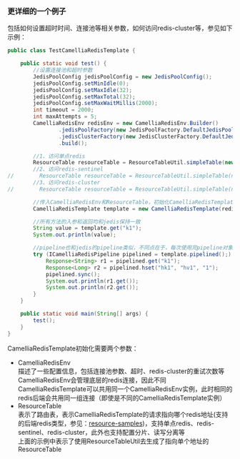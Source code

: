 
### 更详细的一个例子
包括如何设置超时时间、连接池等相关参数，如何访问redis-cluster等，参见如下示例：
```java
public class TestCamelliaRedisTemplate {

    public static void test() {
        //设置连接池和超时参数
        JedisPoolConfig jedisPoolConfig = new JedisPoolConfig();
        jedisPoolConfig.setMinIdle(0);
        jedisPoolConfig.setMaxIdle(32);
        jedisPoolConfig.setMaxTotal(32);
        jedisPoolConfig.setMaxWaitMillis(2000);
        int timeout = 2000;
        int maxAttempts = 5;
        CamelliaRedisEnv redisEnv = new CamelliaRedisEnv.Builder()
                .jedisPoolFactory(new JedisPoolFactory.DefaultJedisPoolFactory(jedisPoolConfig, timeout))
                .jedisClusterFactory(new JedisClusterFactory.DefaultJedisClusterFactory(jedisPoolConfig, timeout, timeout, maxAttempts))
                .build();

        //1、访问单点redis
        ResourceTable resourceTable = ResourceTableUtil.simpleTable(new Resource("redis://passwd@127.0.0.1:6379"));
        //2、访问redis-sentinel
//        ResourceTable resourceTable = ResourceTableUtil.simpleTable(new Resource("redis-sentinel://passwd@127.0.0.1:16379,127.0.0.1:26379/master"));
        //3、访问redis-cluster
//        ResourceTable resourceTable = ResourceTableUtil.simpleTable(new Resource("redis-cluster://passwd@127.0.0.1:6379,127.0.0.2:6379,127.0.0.3:6379"));

        //传入CamelliaRedisEnv和ResourceTable，初始化CamelliaRedisTemplate对象
        CamelliaRedisTemplate template = new CamelliaRedisTemplate(redisEnv, resourceTable);

        //所有方法的入参和返回均和jedis保持一致
        String value = template.get("k1");
        System.out.println(value);

        //pipeline也和jedis的pipeline类似，不同点在于，每次使用完pipeline对象，务必调用close方法；可以使用try-resource语法自动close（因为ICamelliaRedisPipeline实现了Closeable接口）
        try (ICamelliaRedisPipeline pipelined = template.pipelined();) {
            Response<String> r1 = pipelined.get("k1");
            Response<Long> r2 = pipelined.hset("hk1", "hv1", "1");
            pipelined.sync();
            System.out.println(r1.get());
            System.out.println(r2.get());
        }
    }

    public static void main(String[] args) {
        test();
    }
}
```
CamelliaRedisTemplate初始化需要两个参数：
* CamelliaRedisEnv  
描述了一些配置信息，包括连接池参数、超时、redis-cluster的重试次数等     
CamelliaRedisEnv会管理底层的redis连接，因此不同CamelliaRedisTemplate可以共用同一个CamelliaRedisEnv实例，此时相同的redis后端会共用同一组连接（即使是不同的CamelliaRedisTemplate实例）      
* ResourceTable  
表示了路由表，表示CamelliaRedisTemplate的请求指向哪个redis地址(支持的后端redis类型，参见：[resource-samples](resource-samples.md))，支持单点redis、redis-sentinel、redis-cluster，此外也支持配置分片、读写分离等      
上面的示例中表示了使用ResourceTableUtil去生成了指向单个地址的ResourceTable